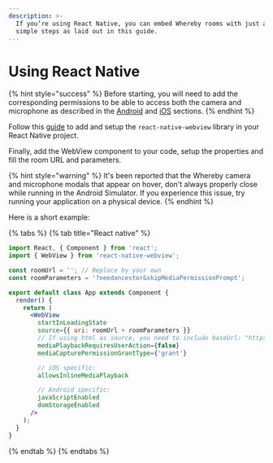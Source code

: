 ```yaml
---
description: >-
  If you’re using React Native, you can embed Whereby rooms with just a few
  simple steps as laid out in this guide.
---
```


# Using React Native

{% hint style="success" %}
Before starting, you will need to add the corresponding permissions to be able to access both the camera and microphone as described in the [Android](./) and [iOS](../in-ios-apps/) sections.
{% endhint %}

Follow this [guide](https://github.com/react-native-webview/react-native-webview/blob/master/docs/Getting-Started.md#react-native-webview-getting-started-guide) to add and setup the `react-native-webview` library in your React Native project.

Finally, add the WebView component to your code, setup the properties and fill the room URL and parameters.&#x20;

{% hint style="warning" %}
It's been reported that the Whereby camera and microphone modals that appear on hover, don't always properly close while running in the Android Simulator. If you experience this issue, try running your application on a physical device.
{% endhint %}

Here is a short example:

{% tabs %}
{% tab title="React native" %}
```jsx
import React, { Component } from 'react';
import { WebView } from 'react-native-webview';

const roomUrl = ''; // Replace by your own
const roomParameters = '?needancestor&skipMediaPermissionPrompt';

export default class App extends Component {
  render() {
    return (
      <WebView
        startInLoadingState
        source={{ uri: roomUrl + roomParameters }}
        // If using html as source, you need to include baseUrl: "https://whereby.com" as a secondary prop
        mediaPlaybackRequiresUserAction={false}
        mediaCapturePermissionGrantType={'grant'}

        // iOS specific:
        allowsInlineMediaPlayback

        // Android specific:
        javaScriptEnabled
        domStorageEnabled
      />
    );
  }
}
```
{% endtab %}
{% endtabs %}
